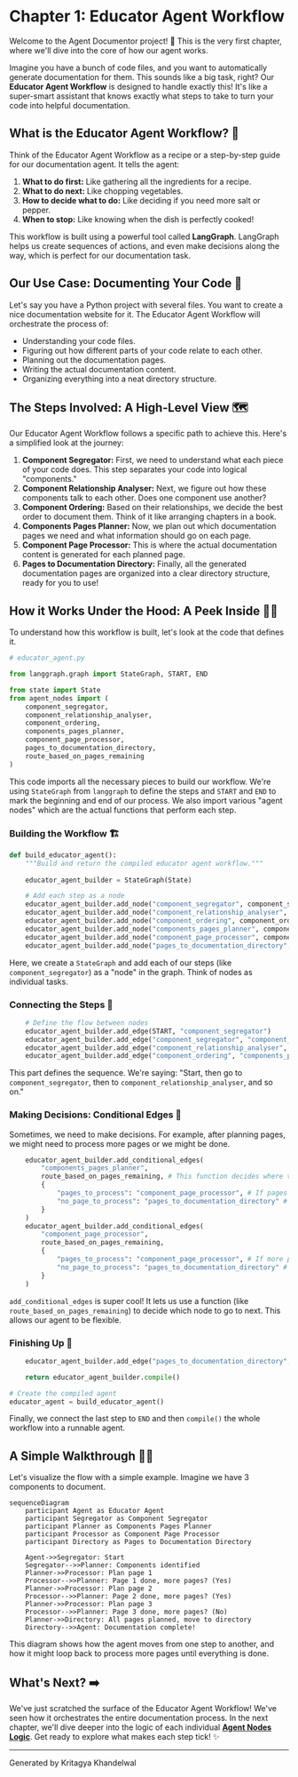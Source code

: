 # Chapter 1: Educator Agent Workflow

Welcome to the Agent Documentor project! 👋 This is the very first chapter, where we'll dive into the core of how our agent works.

Imagine you have a bunch of code files, and you want to automatically generate documentation for them. This sounds like a big task, right? Our **Educator Agent Workflow** is designed to handle exactly this! It's like a super-smart assistant that knows exactly what steps to take to turn your code into helpful documentation.

## What is the Educator Agent Workflow? 🤔

Think of the Educator Agent Workflow as a recipe or a step-by-step guide for our documentation agent. It tells the agent:

1.  **What to do first:** Like gathering all the ingredients for a recipe.
2.  **What to do next:** Like chopping vegetables.
3.  **How to decide what to do:** Like deciding if you need more salt or pepper.
4.  **When to stop:** Like knowing when the dish is perfectly cooked!

This workflow is built using a powerful tool called **LangGraph**. LangGraph helps us create sequences of actions, and even make decisions along the way, which is perfect for our documentation task.

## Our Use Case: Documenting Your Code 📝

Let's say you have a Python project with several files. You want to create a nice documentation website for it. The Educator Agent Workflow will orchestrate the process of:

*   Understanding your code files.
*   Figuring out how different parts of your code relate to each other.
*   Planning out the documentation pages.
*   Writing the actual documentation content.
*   Organizing everything into a neat directory structure.

## The Steps Involved: A High-Level View 🗺️

Our Educator Agent Workflow follows a specific path to achieve this. Here's a simplified look at the journey:

1.  **Component Segregator:** First, we need to understand what each piece of your code does. This step separates your code into logical "components."
2.  **Component Relationship Analyser:** Next, we figure out how these components talk to each other. Does one component use another?
3.  **Component Ordering:** Based on their relationships, we decide the best order to document them. Think of it like arranging chapters in a book.
4.  **Components Pages Planner:** Now, we plan out which documentation pages we need and what information should go on each page.
5.  **Component Page Processor:** This is where the actual documentation content is generated for each planned page.
6.  **Pages to Documentation Directory:** Finally, all the generated documentation pages are organized into a clear directory structure, ready for you to use!

## How it Works Under the Hood: A Peek Inside 🕵️‍♀️

To understand how this workflow is built, let's look at the code that defines it.

```python
# educator_agent.py

from langgraph.graph import StateGraph, START, END

from state import State
from agent_nodes import (
    component_segregator,
    component_relationship_analyser,
    component_ordering,
    components_pages_planner,
    component_page_processor,
    pages_to_documentation_directory,
    route_based_on_pages_remaining
)
```

This code imports all the necessary pieces to build our workflow. We're using `StateGraph` from `langgraph` to define the steps and `START` and `END` to mark the beginning and end of our process. We also import various "agent nodes" which are the actual functions that perform each step.

### Building the Workflow 🏗️

```python
def build_educator_agent():
    """Build and return the compiled educator agent workflow."""
    
    educator_agent_builder = StateGraph(State)

    # Add each step as a node
    educator_agent_builder.add_node("component_segregator", component_segregator)
    educator_agent_builder.add_node("component_relationship_analyser", component_relationship_analyser)
    educator_agent_builder.add_node("component_ordering", component_ordering)
    educator_agent_builder.add_node("components_pages_planner", components_pages_planner)
    educator_agent_builder.add_node("component_page_processor", component_page_processor)
    educator_agent_builder.add_node("pages_to_documentation_directory", pages_to_documentation_directory)
```

Here, we create a `StateGraph` and add each of our steps (like `component_segregator`) as a "node" in the graph. Think of nodes as individual tasks.

### Connecting the Steps 🔗

```python
    # Define the flow between nodes
    educator_agent_builder.add_edge(START, "component_segregator")
    educator_agent_builder.add_edge("component_segregator", "component_relationship_analyser")
    educator_agent_builder.add_edge("component_relationship_analyser", "component_ordering")
    educator_agent_builder.add_edge("component_ordering", "components_pages_planner")
```

This part defines the sequence. We're saying: "Start, then go to `component_segregator`, then to `component_relationship_analyser`, and so on."

### Making Decisions: Conditional Edges 🚦

Sometimes, we need to make decisions. For example, after planning pages, we might need to process more pages or we might be done.

```python
    educator_agent_builder.add_conditional_edges(
        "components_pages_planner",
        route_based_on_pages_remaining, # This function decides where to go next
        {
            "pages_to_process": "component_page_processor", # If pages are left, go here
            "no_page_to_process": "pages_to_documentation_directory" # If no pages left, go here
        }
    )
    educator_agent_builder.add_conditional_edges(
        "component_page_processor", 
        route_based_on_pages_remaining,
        {
            "pages_to_process": "component_page_processor", # If more pages to process, loop back
            "no_page_to_process": "pages_to_documentation_directory" # If done, move on
        }
    )
```

`add_conditional_edges` is super cool! It lets us use a function (like `route_based_on_pages_remaining`) to decide which node to go to next. This allows our agent to be flexible.

### Finishing Up 🏁

```python
    educator_agent_builder.add_edge("pages_to_documentation_directory", END)

    return educator_agent_builder.compile()

# Create the compiled agent
educator_agent = build_educator_agent()
```

Finally, we connect the last step to `END` and then `compile()` the whole workflow into a runnable agent.

## A Simple Walkthrough 🚶‍♂️

Let's visualize the flow with a simple example. Imagine we have 3 components to document.

```mermaid
sequenceDiagram
    participant Agent as Educator Agent
    participant Segregator as Component Segregator
    participant Planner as Components Pages Planner
    participant Processor as Component Page Processor
    participant Directory as Pages to Documentation Directory

    Agent->>Segregator: Start
    Segregator-->>Planner: Components identified
    Planner->>Processor: Plan page 1
    Processor-->>Planner: Page 1 done, more pages? (Yes)
    Planner->>Processor: Plan page 2
    Processor-->>Planner: Page 2 done, more pages? (Yes)
    Planner->>Processor: Plan page 3
    Processor-->>Planner: Page 3 done, more pages? (No)
    Planner->>Directory: All pages planned, move to directory
    Directory-->>Agent: Documentation complete!
```

This diagram shows how the agent moves from one step to another, and how it might loop back to process more pages until everything is done.

## What's Next? ➡️

We've just scratched the surface of the Educator Agent Workflow! We've seen how it orchestrates the entire documentation process. In the next chapter, we'll dive deeper into the logic of each individual **[Agent Nodes Logic](02_agent_nodes_logic.md)**. Get ready to explore what makes each step tick! ✨

---

Generated by Kritagya Khandelwal